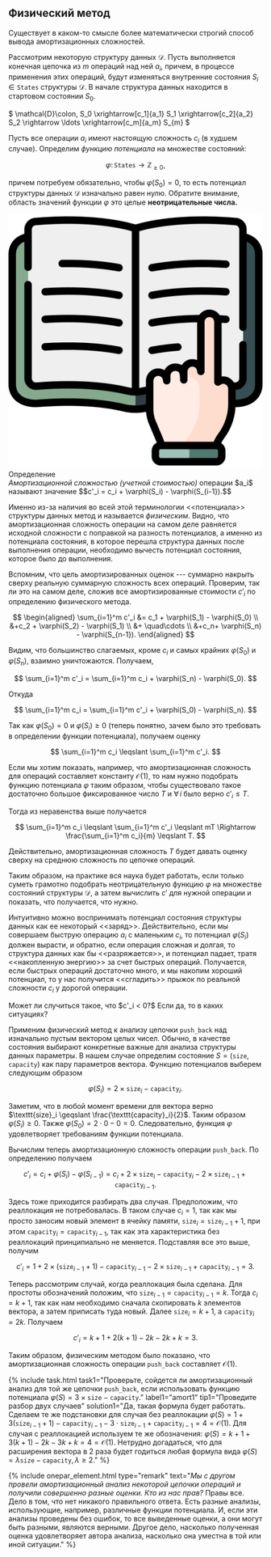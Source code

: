 ## Физический метод

Существует в каком-то смысле более математически строгий способ вывода амортизационных сложностей.

Рассмотрим некоторую структуру данных $\mathcal D$. Пусть выполняется конечная цепочка из $m$ операций над ней $a_i$, причем, в процессе применения этих операций, будут изменяться внутренние состояния $S_i\in \texttt{States}$ структуры $\mathcal D$. В начале структура данных находится в стартовом состоянии $S_0$.

$
\mathcal{D}\colon\, S_0 \xrightarrow[c_1]{a_1} S_1 \xrightarrow[c_2]{a_2} S_2 \rightarrow \ldots \xrightarrow[c_m]{a_m} S_{m}
$

Пусть все операции $a_i$ имеют настоящую сложность $c_i$ (в худшем случае). Определим *функцию потенциала* на множестве состояний:

$$
    \varphi\colon\,\texttt{States}\to\mathbb{Z}_{\geqslant 0},
$$

причем потребуем обязательно, чтобы $\varphi(S_0) = 0$, то есть потенциал структуры данных $\mathcal{D}$ изначально равен нулю. Обратите внимание, область значений функции $\varphi$ это целые **неотрицательные числа.**

<div class="alert alert-definition">
  <img class="alert-icon" src="/assets/images/icons/study.png" alt="icon"><div class="alert-name">Определение</div> 
<em>Амортизационной сложностью (учетной стоимостью)</em> операции $a_i$ называют значение $$c'_i = c_i + \varphi(S_i) - \varphi(S_{i-1}).$$
   <a name="potential-complexity"></a>
</div>

Именно из-за наличия во всей этой терминологии <<потенциала>> структуры данных метод и называется *физическим*. Видно, что амортизационная сложность операции на самом деле равняется исходной сложности с  поправкой на разность потенциалов, а именно из потенциала состояния, в которое перешла структура данных после выполнения операции, необходимо вычесть потенциал состояния, которое было до выполнения. 

Вспомним, что цель амортизированных оценок --- суммарно накрыть сверху реальную суммарную сложность всех операций. Проверим, так ли это на самом деле, сложив все амортизированные стоимости $c'_i$ по определению физического метода.

$$
\begin{aligned}
\sum_{i=1}^m c'_i &= c_1 + \varphi(S_1) - \varphi(S_0) \\
                  &+c_2 + \varphi(S_2) - \varphi(S_1) \\
                  &+ \quad\cdots \\
                  &+c_n+ \varphi(S_n) - \varphi(S_{n-1}).
\end{aligned}
$$

Видим, что большинство слагаемых, кроме $c_i$ и самых крайних $\varphi(S_0)$ и $\varphi(S_n)$, взаимно уничтожаются. Получаем, 

$$
\sum_{i=1}^m c'_i = \sum_{i=1}^m c_i + \varphi(S_n) - \varphi(S_0).
$$

Откуда 

$$
\sum_{i=1}^m c_i = \sum_{i=1}^m c'_i + \varphi(S_0) - \varphi(S_n).
$$

Так как $\varphi(S_0) = 0$ и $\varphi(S_i) \geqslant 0$ (теперь понятно, зачем было это требовать в определении функции потенциала), получаем оценку 

$$
\sum_{i=1}^m c_i \leqslant \sum_{i=1}^m c'_i.
$$

Если мы хотим показать, например, что амортизационная сложность для операций составляет константу $\mathcal{O}(1)$, то нам нужно подобрать функцию потенциала $\varphi$ таким образом, чтобы существовало такое достаточно большое фиксированное число $T$ и $\forall\,i$ было верно $c'_i \leqslant T$.

Тогда из неравенства выше получается 

$$
\sum_{i=1}^m c_i \leqslant \sum_{i=1}^m c'_i \leqslant mT \Rightarrow \frac{\sum_{i=1}^m c_i}{m} \leqslant T.
$$

Действительно, амортизационная сложность $T$ будет давать оценку сверху на среднюю сложность по цепочке операций. 

Таким образом, на практике вся наука будет работать, если только суметь грамотно подобрать неотрицательную функцию $\varphi$ на множестве состояний структуры $\mathcal{D}$, а затем вычислить $c'$ для нужной операции и показать, что получается, что нужно. 

Интуитивно можно воспринимать потенциал состояния структуры данных как ее некоторый  <<заряд>>. Действительно, если мы совершаем быструю операцию $a_i$ с маленьким $c_i$, то потенциал $\varphi(S_i)$ должен вырасти, и обратно, если операция сложная и долгая, то структура данных как бы <<разряжается>>, и потенциал падает, тратя <<накопленную энергию>> за счет быстрых операций. Получается, если быстрых операций достаточно много, и мы накопим хороший потенциал, то у нас получится <<сгладить>> прыжок по реальной сложности $c_i$
у дорогой операции.


<div class="question">Может ли случиться такое, что $c'_i < 0?$ Если да, то в каких ситуациях?</div>

Применим физический метод к анализу цепочки `push_back` над изначально пустым вектором целых чисел. Обычно, в качестве состояния выбирают конкретные важные для анализа структуры данных параметры. В нашем случае определим состояние $S=(\texttt{size},\,\texttt{capacity})$ как пару параметров вектора. Функцию потенциалов выберем следующим образом 

$$
\varphi(S_i) = 2\times\texttt{size}_i - \texttt{capacity}_i.
$$

Заметим, что в любой момент времени для вектора верно $\texttt{size}_i \geqslant \frac{\texttt{capacity}_i}{2}$. Таким образом $\varphi(S_i)\geqslant 0$. Также $\varphi(S_0) = 2\cdot 0 - 0 = 0$. Следовательно, функция $\varphi$ удовлетворяет требованиям функции потенциала.

Вычислим теперь амортизационную сложность операции `push_back`. По определению получаем 

$$
c'_i = c_i + \varphi(S_i) - \varphi(S_{i-1}) = c_i + 2\times\texttt{size}_i - \texttt{capacity}_i - 2\times\texttt{size}_{i-1} + \texttt{capacity}_{i-1}.
$$

Здесь тоже приходится разбирать два случая. Предположим, что реаллокация не потребовалась. В таком случае $c_i=1$, так как мы просто заносим новый элемент в ячейку памяти, $\texttt{size}_i = \texttt{size}_{i-1} + 1$, при этом $\texttt{capacity}_i=\texttt{capacity}_{i-1}$, так как эта характеристика без реаллокаций принципиально не меняется. Подставляя все это выше, получим

$$
c'_i = 1 + 2\times(\texttt{size}_{i-1} + 1) - \texttt{capacity}_{i-1} - 2\times\texttt{size}_{i-1} + \texttt{capacity}_{i-1} = 3.
$$

Теперь рассмотрим случай, когда реаллокация была сделана. Для простоты обозначений положим, что $\texttt{size}_{i-1} = \texttt{capacity}_{i-1} = k$. Тогда $c_i = k + 1$, так как нам необходимо сначала скопировать $k$ элементов вектора, а затем приписать туда новый. Далее $\texttt{size}_i = k + 1$, а $\texttt{capacity}_i=2k$. Получаем 

$$
c'_i = k + 1 + 2(k + 1) - 2k - 2k + k = 3.
$$
 
Таким образом, физическим методом было показано, что амортизационная сложность операции `push_back` составляет $\mathcal{O}(1)$.

{% include task.html 
task1="Проверьте, сойдется ли амортизационный анализ для той же цепочки `push_back`, если использовать функцию потенциала $\varphi(S) = 3\times \texttt{size} - \texttt{capacity}$."
label1="amort1"
tip1="Проведите разбор двух случаев"
solution1="Да, такая формула будет работать. Сделаем те же подстановки для случая без реаллокации $\varphi(S) = 1 + 3(\texttt{size}_{i-1}+1) - \texttt{capacity}_{i-1} - 3\cdot \texttt{size}_{i-1} + \texttt{capacity}_{i-1}=4=\mathcal{O}(1)$. Для случая с реаллокацией используем те же обозначения: $\varphi(S)=k + 1 + 3(k+1) - 2k - 3k + k=4=\mathcal{O}(1)$. Нетрудно догадаться, что для расширения вектора в 2 раза будет годиться любая формула вида $\varphi(S)=\lambda\texttt{size} - \texttt{capacity},\,\lambda\geqslant2$."
%}

{% include onepar_element.html type="remark" 
text="*Мы с другом провели амортизационный анализ некоторой цепочки операций и получили совершенно разные оценки. Кто из нас прав?* Правы все. Дело в том, что нет никакого правильного ответа. Есть разные анализы, использующие, например, различные функции потенциала. И, если эти анализы проведены без ошибок, то все выведенные оценки, а они могут быть разными, являются верными. Другое дело, насколько полученная оценка удовлетворяет автора анализа, насколько она уместна в той или иной ситуации."
%}

